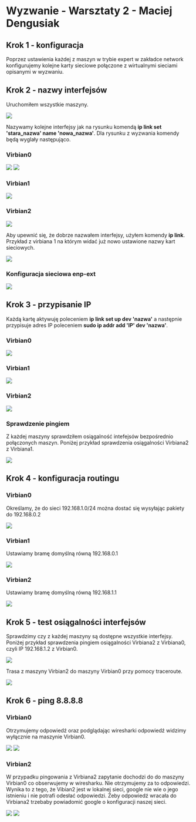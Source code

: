 # Wyzwanie - Warsztaty 2 - Maciej Dengusiak

## Krok 1 - konfiguracja
Poprzez ustawienia każdej z maszyn w trybie expert w zakładce network konfigurujemy kolejne karty sieciowe połączone z wirtualnymi sieciami opisanymi w wyzwaniu.

## Krok 2 - nazwy interfejsów
Uruchomiłem wszystkie maszyny.

![](image-1.png)

Nazywamy kolejne interfejsy jak na rysunku komendą **ip link set 'stara_nazwa' name 'nowa_nazwa'**. Dla rysunku z wyzwania komendy będą wyglały następująco.

### Virbian0
![](image-6.png)
![](image-2.png)

### Virbian1
![](image-3.png)

### Virbian2
![](image-4.png)


Aby upewnić się, że dobrze nazwałem interfejsy, użyłem komendy **ip link**. Przykład z virbiana 1 na którym widać już nowo ustawione nazwy kart sieciowych.

![](image-5.png)


### Konfiguracja sieciowa enp-ext

![](image-7.png)


## Krok 3 - przypisanie IP
Każdą kartę aktywuję poleceniem **ip link set up dev 'nazwa'** a następnie przypisuje adres IP poleceniem **sudo ip addr add 'IP' dev 'nazwa'**.

### Virbian0

![](image-8.png)

### Virbian1

![](image-9.png)

### Virbian2

![](image-10.png)

### Sprawdzenie pingiem

Z każdej maszyny sprawdziłem osiągalność intefejsów bezpośrednio połączonych maszyn. Poniżej przykład sprawdzenia osiągalności Virbiana2 z Virbiana1.   

![](image-11.png)

## Krok 4 - konfiguracja routingu

### Virbian0

Określamy, że do sieci 192.168.1.0/24 można dostać się wysyłając pakiety do 192.168.0.2

![](image-15.png)

### Virbian1

Ustawiamy bramę domyślną równą 192.168.0.1

![](image-14.png)

### Virbian2

Ustawiamy bramę domyślną równą 192.168.1.1

![](image-13.png)

## Krok 5 - test osiągalności interfejsów

Sprawdzimy czy z każdej maszyny są dostępne wszystkie interfejsy. Poniżej przykład sprawdzenia pingiem osiągalności Virbiana2 z Virbiana0, czyli IP 192.168.1.2 z Virbian0.

![](image-16.png)

Trasa z maszyny Virbian2 do maszyny Virbian0 przy pomocy traceroute.

![](image-17.png)


## Krok 6 - ping 8.8.8.8

### Virbian0

Otrzymujemy odpowiedź oraz podglądając wiresharki odpowiedź widzimy wyłącznie na maszynie Virbian0.

![](image-21.png)
![](image-18.png)

### Virbian2

W przypadku pingowania z Virbiana2 zapytanie dochodzi do do maszyny Virbian0 co obserwujemy w wiresharku. Nie otrzymujemy za to odpowiedzi. Wynika to z tego, że Vibian2 jest w lokalnej sieci, google nie wie o jego istnieniu i nie potrafi odesłać odpowiedzi. Żeby odpowiedź wracała do Virbiana2 trzebaby powiadomić google o konfiguracji naszej sieci. 

![](image-20.png)
![](image-19.png)